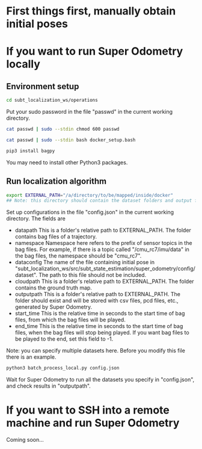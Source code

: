 # First things first, manually obtain initial poses
# If you want to run Super Odometry locally
## Environment setup
```bash
cd subt_localization_ws/operations
```
Put your sudo password in the file "passwd" in the current working directory.
```bash
cat passwd | sudo --stdin chmod 600 passwd
```
```bash
cat passwd | sudo --stdin bash docker_setup.bash
```
```bash
pip3 install bagpy
```
You may need to install other Python3 packages.
## Run localization algorithm
```bash
export EXTERNAL_PATH="/a/directory/to/be/mapped/inside/docker"
## Note: this directory should contain the dataset folders and output folders.
```
Set up configurations in the file "config.json" in the current working directory. The fields are
- datapath
  This is a folder's relative path to EXTERNAL_PATH. The folder contains bag files of a trajectory.
- namespace
  Namespace here refers to the prefix of sensor topics in the bag files. For example, if there is a topic called "/cmu_rc7/imu/data" in the bag files, the namespace should be "cmu_rc7".
- dataconfig
  The name of the file containing initial pose in "subt_localization_ws/src/subt_state_estimation/super_odometry/config/dataset". The path to this file should not be included.
- cloudpath
  This is a folder's relative path to EXTERNAL_PATH. The folder contains the ground truth map.
- outputpath
  This is a folder's relative path to EXTERNAL_PATH. The folder should exist and will be stored with csv files, pcd files, etc., generated by Super Odometry.
- start_time
  This is the relative time in seconds to the start time of bag files, from which the bag files will be played.
- end_time
  This is the relative time in seconds to the start time of bag files, when the bag files will stop being played. If you want bag files to be played to the end, set this field to -1.

Note: you can specify multiple datasets here. Before you modify this file there is an example.
```bash
python3 batch_process_local.py config.json
```
Wait for Super Odometry to run all the datasets you specify in "config.json", and check results in "outputpath".
# If you want to SSH into a remote machine and run Super Odometry
Coming soon...
